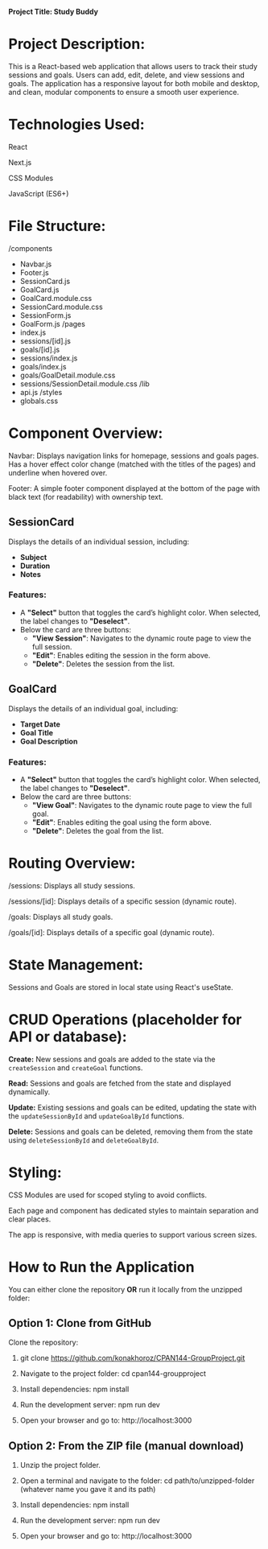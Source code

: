 **Project Title: Study Buddy**
# Project Description:
This is a React-based web application that allows users to track their study sessions and goals. Users can add, edit, delete, and view sessions and goals. The application has a responsive layout for both mobile and desktop, and clean, modular components to ensure a smooth user experience.

# Technologies Used:
React

Next.js

CSS Modules

JavaScript (ES6+)

# File Structure:

/components
  - Navbar.js
  - Footer.js
  - SessionCard.js
  - GoalCard.js
  - GoalCard.module.css
  - SessionCard.module.css
  - SessionForm.js
  - GoalForm.js
/pages
  - index.js
  - sessions/[id].js
  - goals/[id].js
  - sessions/index.js
  - goals/index.js
  - goals/GoalDetail.module.css
  - sessions/SessionDetail.module.css
/lib
  - api.js
/styles
  - globals.css

# Component Overview:
Navbar: Displays navigation links for homepage, sessions and goals pages. Has a hover effect color change (matched with the titles of the pages) and underline when hovered over.

Footer: A simple footer component displayed at the bottom of the page with black text (for readability) with ownership text.

## SessionCard
Displays the details of an individual session, including:
- **Subject**
- **Duration**
- **Notes**

### Features:
- A **"Select"** button that toggles the card’s highlight color. When selected, the label changes to **"Deselect"**.
- Below the card are three buttons:
  - **"View Session"**: Navigates to the dynamic route page to view the full session.
  - **"Edit"**: Enables editing the session in the form above.
  - **"Delete"**: Deletes the session from the list.

## GoalCard
Displays the details of an individual goal, including:
- **Target Date**
- **Goal Title**
- **Goal Description**

### Features:
- A **"Select"** button that toggles the card’s highlight color. When selected, the label changes to **"Deselect"**.
- Below the card are three buttons:
  - **"View Goal"**: Navigates to the dynamic route page to view the full goal.
  - **"Edit"**: Enables editing the goal using the form above.
  - **"Delete"**: Deletes the goal from the list.


# Routing Overview:
/sessions: Displays all study sessions.

/sessions/[id]: Displays details of a specific session (dynamic route).

/goals: Displays all study goals.

/goals/[id]: Displays details of a specific goal (dynamic route).

# State Management:
Sessions and Goals are stored in local state using React's useState.

# CRUD Operations (placeholder for API or database):

**Create:** New sessions and goals are added to the state via the `createSession` and `createGoal` functions.

**Read:** Sessions and goals are fetched from the state and displayed dynamically.

**Update:** Existing sessions and goals can be edited, updating the state with the `updateSessionById` and `updateGoalById` functions.

**Delete:** Sessions and goals can be deleted, removing them from the state using `deleteSessionById` and `deleteGoalById`.


# Styling:
CSS Modules are used for scoped styling to avoid conflicts.

Each page and component has dedicated styles to maintain separation and clear places.

The app is responsive, with media queries to support various screen sizes.


# How to Run the Application
You can either clone the repository **OR** run it locally from the unzipped folder:

## Option 1: Clone from GitHub

Clone the repository:

1. git clone https://github.com/konakhoroz/CPAN144-GroupProject.git

2. Navigate to the project folder: cd cpan144-groupproject

3. Install dependencies: npm install

4. Run the development server: npm run dev

5. Open your browser and go to: http://localhost:3000

## Option 2: From the ZIP file (manual download)

1. Unzip the project folder.

2. Open a terminal and navigate to the folder: cd path/to/unzipped-folder (whatever name you gave it and its path)

3. Install dependencies: npm install

4. Run the development server: npm run dev

5. Open your browser and go to: http://localhost:3000